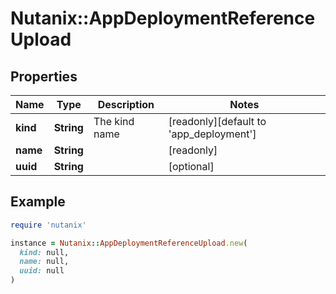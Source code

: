 # Nutanix::AppDeploymentReferenceUpload

## Properties

| Name | Type | Description | Notes |
| ---- | ---- | ----------- | ----- |
| **kind** | **String** | The kind name | [readonly][default to &#39;app_deployment&#39;] |
| **name** | **String** |  | [readonly] |
| **uuid** | **String** |  | [optional] |

## Example

```ruby
require 'nutanix'

instance = Nutanix::AppDeploymentReferenceUpload.new(
  kind: null,
  name: null,
  uuid: null
)
```

